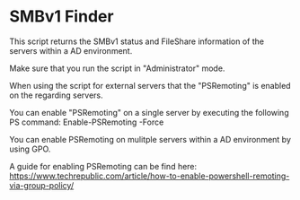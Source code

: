 # SMBv1 Finder
This script returns the SMBv1 status and FileShare information of the servers within a AD environment.

Make sure that you run the script in "Administrator" mode.

When using the script for external servers that the "PSRemoting" is enabled on the regarding servers.

You can enable "PSRemoting" on a single server by executing the following PS command: Enable-PSRemoting -Force

You can enable PSRemoting on mulitple servers within a AD environment by using GPO.

A guide for enabling PSRemoting can be find here: https://www.techrepublic.com/article/how-to-enable-powershell-remoting-via-group-policy/
